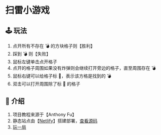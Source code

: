 # 扫雷小游戏

## 🕹️ 玩法

1. 点开所有不存在 💣 的方块格子则【胜利】
2. 踩到 💣 则【失败】
3. 鼠标左键单击点开格子
4. 点开的格子周围如果没有炸弹则会继续打开旁边的格子，直至周围存在 💣
5. 鼠标右键可以给格子标 🚩，表示该方格是找到的 💣
6. 双击可以打开周围除了标 🚩 的格子

## 📖 介绍

1. 项目教程来源于【Anthony Fu】
2. 静态站点由【[Netlify](https://www.netlify.com/)】搭建部署，[查看源码](https://github.com/feifei128/minesWeeper)
3. [玩一局](https://joyful-monstera-06e5b3.netlify.app)
